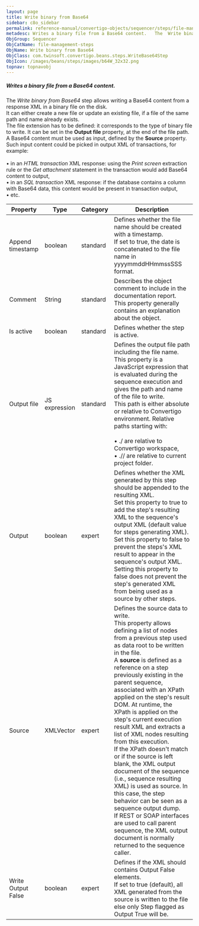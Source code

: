 ```yaml
---
layout: page
title: Write binary from Base64
sidebar: c8o_sidebar
permalink: reference-manual/convertigo-objects/sequencer/steps/file-management-steps/write-binary-from-base64/
metadesc: Writes a binary file from a Base64 content.   The  Write binary from Base64  step allows writing a <span class="computer">Base64  content from a respo
ObjGroup: Sequencer
ObjCatName: file-management-steps
ObjName: Write binary from Base64
ObjClass: com.twinsoft.convertigo.beans.steps.WriteBase64Step
ObjIcon: /images/beans/steps/images/b64W_32x32.png
topnav: topnavobj
---
```

##### Writes a binary file from a Base64 content. 

The <i>Write binary from Base64</i> step allows writing a <span class="computer">Base64</span> content from a response XML in a binary file on the disk. <br/>It can either create a new file or update an existing file, if a file of the same path and name already exists. <br/>The file extension has to be defined: it corresponds to the type of binary file to write. It can be set in the <b>Output file</b> property, at the end of the file path. <br/>A <span class="computer">Base64</span> content must be used as input, defined by the <b>Source</b> property. Such input content could be picked in output XML of transactions, for example: <br/><br/>• in an <i>HTML transaction</i> XML response: using the <i>Print screen</i> extraction rule or the <i>Get attachment</i> statement in the transaction would add <span class="computer">Base64</span> content to output, <br/>• in an <i>SQL transaction</i> XML response: if the database contains a column with <span class="computer">Base64</span> data, this content would be present in transaction output, <br/>•  etc. <br/>

Property | Type | Category | Description
--- | --- | --- | ---
Append timestamp | boolean | standard | Defines whether the file name should be created with a timestamp.<br/>If set to <span class="computer">true</span>, the date is concatenated to the file name in <span class="computer">yyyymmddHHmmssSSS</span> format.
Comment | String | standard | Describes the object comment to include in the documentation report.<br/>This property generally contains an explanation about the object.
Is active | boolean | standard | Defines whether the step is active.
Output file | JS expression | standard | Defines the output file path including the file name.<br/>This property is a JavaScript expression that is evaluated during the sequence execution and gives the path and name of the file to write. <br/>This path is either absolute or relative to Convertigo environment. Relative paths starting with:<br/><br/>• <span class="computer">./</span> are relative to Convertigo workspace,<br/>• <span class="computer">.//</span> are relative to current project folder. <br/>
Output | boolean | expert | Defines whether the XML generated by this step should be appended to the resulting XML.<br/>Set this property to <span class="computer">true</span> to add the step's resulting XML to the sequence's output XML (default value for steps generating XML). Set this property to <span class="computer">false</span> to prevent the steps's XML result to appear in the sequence's output XML.<br/>Setting this property to <span class="computer">false</span> does not prevent the step's generated XML from being used as a source by other steps.
Source | XMLVector | expert | Defines the source data to write.<br/>This property allows defining a list of nodes from a previous step used as data root to be written in the file. <br/>A <b>source</b> is defined as a reference on a step previously existing in the parent sequence, associated with an XPath applied on the step's result DOM. At runtime, the XPath is applied on the step's current execution result XML and extracts a list of XML nodes resulting from this execution. <br/>If the XPath doesn't match or if the source is left blank, the XML output document of the sequence (i.e., sequence resulting XML) is used as source. In this case, the step behavior can be seen as a sequence output dump. <br/>If REST or SOAP interfaces are used to call parent sequence, the XML output document is normally returned to the sequence caller.
Write Output False | boolean | expert | Defines if the XML should contains Output False elements.<br/>If set to <span class="computer">true</span> (default), all XML generated from the source is written to the file else only Step flagged as <span class="computer">Output True</span> will be.
